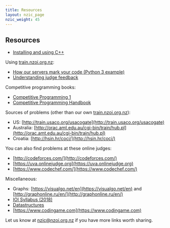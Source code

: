 ```yaml
---
title: Resources
layout: nzic_page
nzic_weight: 45
---
```


## Resources

- [Installing and using C++](cpp-install-instructions.pdf)

Using [train.nzoi.org.nz](https://train.nzoi.org.nz):

- [How our servers mark your code (Python 3 example)](how-judging-works-python3.pdf)
- [Understanding judge feedback](understanding-judge-feedback.pdf)

Competitive programming books:

- [Competitive Programming 1](https://www.comp.nus.edu.sg/~stevenha/myteaching/competitive_programming/cp1.pdf)
- [Competitive Programming Handbook](https://cses.fi/book/book.pdf)

Sources of problems (other than our own [train.nzoi.org.nz](https://train.nzoi.org.nz)):

- US: [http://train.usaco.org/usacogate](http://train.usaco.org/usacogate)
- Australia: [http://orac.amt.edu.au/cgi-bin/train/hub.pl](http://orac.amt.edu.au/cgi-bin/train/hub.pl)
- Croatia: [http://hsin.hr/coci/](http://hsin.hr/coci/)

You can also find problems at these online judges:

- [http://codeforces.com/](http://codeforces.com/)
- [https://uva.onlinejudge.org](https://uva.onlinejudge.org)
- [https://www.codechef.com/](https://www.codechef.com/)

Miscellaneous:

- Graphs: [https://visualgo.net/en](https://visualgo.net/en) and [http://graphonline.ru/en/](http://graphonline.ru/en/)
- [IOI Syllabus (2018)](https://people.ksp.sk/~misof/ioi-syllabus/ioi-syllabus.pdf)
- [Datastructures](https://www.cs.usfca.edu/~galles/visualization/Algorithms.html)
- [https://www.codingame.com](https://www.codingame.com)


Let us know at [nzic@nzoi.org.nz](mailto:nzic@nzoi.org.nz) if you have more links worth sharing.